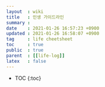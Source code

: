 ```yaml
---
layout  : wiki
title   : 인생 가이드라인
summary : 
date    : 2021-01-26 16:57:23 +0900
updated : 2021-01-26 16:58:07 +0900
tag     : life cheetsheet
toc     : true
public  : true
parent  : [[life-log]] 
latex   : false
---
```

* TOC
{:toc}

# 
